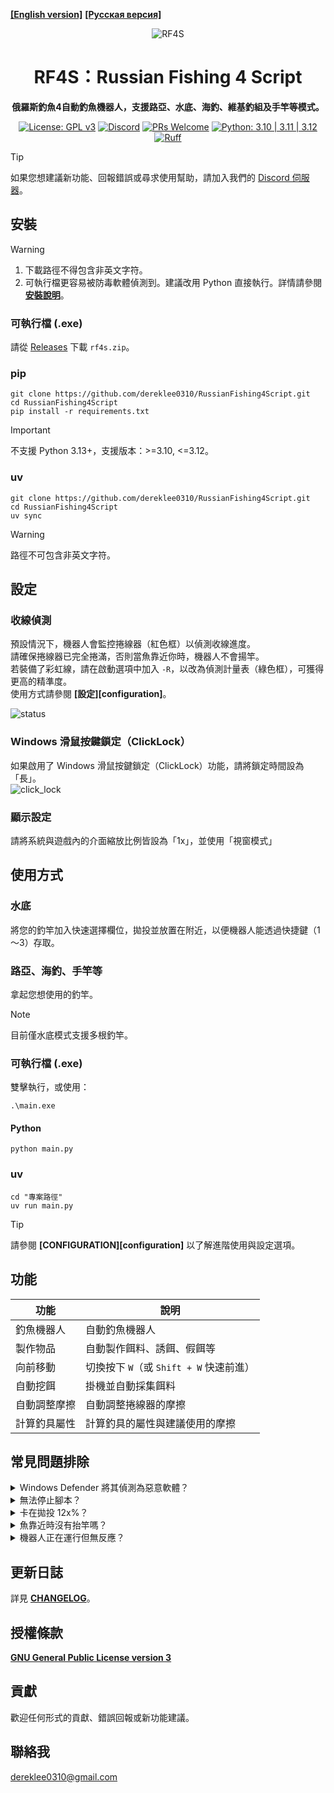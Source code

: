 **[[English version]][readme_en]** **[[Русская версия]][readme_ru]**
<div align="center">

![RF4S][rf4s_logo]
<h1 align="center">RF4S：Russian Fishing 4 Script</h1>

**俄羅斯釣魚4自動釣魚機器人，支援路亞、水底、海釣、維基釣組及手竿等模式。**

[![License: GPL v3](https://img.shields.io/badge/License-GPLv3-blue.svg)](https://opensource.org/license/gpl-3-0)
[![Discord](https://img.shields.io/badge/discord-join-rf44.svg?labelColor=191937&color=6F6FF7&logo=discord)](https://discord.gg/BZQWQnAMbY)
[![PRs Welcome](https://img.shields.io/badge/PRs-welcome-brightgreen.svg?style=flat)](http://makeapullrequest.com)
[![Python: 3.10 | 3.11 | 3.12](https://img.shields.io/badge/python-3.10_%7C_3.11_%7C_3.12-blue)](https://www.python.org/downloads/)
[![Ruff](https://img.shields.io/endpoint?url=https://raw.githubusercontent.com/astral-sh/ruff/main/assets/badge/v2.json)](https://github.com/astral-sh/ruff)

</div>

> [!TIP]
> 如果您想建議新功能、回報錯誤或尋求使用幫助，請加入我們的 [Discord 伺服器][discord]。


## 安裝
> [!WARNING] 
> 1. 下載路徑不得包含非英文字符。  
> 2. 可執行檔更容易被防毒軟體偵測到。建議改用 Python 直接執行。詳情請參閱 **[安裝說明][installation]**。
### 可執行檔 (.exe)
請從 [Releases][releases] 下載 `rf4s.zip`。
### pip
```
git clone https://github.com/dereklee0310/RussianFishing4Script.git
cd RussianFishing4Script
pip install -r requirements.txt
```
> [!IMPORTANT] 
> 不支援 Python 3.13+，支援版本：>=3.10, <=3.12。
### uv
```
git clone https://github.com/dereklee0310/RussianFishing4Script.git
cd RussianFishing4Script
uv sync
```
> [!WARNING] 
> 路徑不可包含非英文字符。


## 設定
### 收線偵測
預設情況下，機器人會監控捲線器（紅色框）以偵測收線進度。  
請確保捲線器已完全捲滿，否則當魚靠近你時，機器人不會揚竿。  
若裝備了彩虹線，請在啟動選項中加入 `-R`，以改為偵測計量表（綠色框），可獲得更高的精準度。  
使用方式請參閱 **[設定][configuration]**。

![status]
### Windows 滑鼠按鍵鎖定（ClickLock）
如果啟用了 Windows 滑鼠按鍵鎖定（ClickLock）功能，請將鎖定時間設為「長」。  
![click_lock]
### 顯示設定
請將系統與遊戲內的介面縮放比例皆設為「1x」，並使用「視窗模式」

## 使用方式
### 水底
將您的釣竿加入快速選擇欄位，拋投並放置在附近，以便機器人能透過快捷鍵（1～3）存取。  
### 路亞、海釣、手竿等
拿起您想使用的釣竿。
> [!NOTE]
> 目前僅水底模式支援多根釣竿。

### 可執行檔 (.exe)
雙擊執行，或使用：
```
.\main.exe
```
#### Python
```
python main.py
```
### uv
```
cd "專案路徑"
uv run main.py
```

> [!TIP]
> 請參閱 **[CONFIGURATION][configuration]** 以了解進階使用與設定選項。

## 功能
| 功能                     | 說明                                              |
| ------------------------ | ------------------------------------------------ |
| 釣魚機器人               | 自動釣魚機器人                                     |
| 製作物品                 | 自動製作餌料、誘餌、假餌等                         |
| 向前移動                 | 切換按下 `W`（或 `Shift + W` 快速前進）            |
| 自動挖餌                 | 掛機並自動採集餌料                                 |
| 自動調整摩擦             | 自動調整捲線器的摩擦                               |
| 計算釣具屬性             | 計算釣具的屬性與建議使用的摩擦                     |

## 常見問題排除
<details>
<summary>Windows Defender 將其偵測為惡意軟體？</summary>

- 屬於誤判，請見 [此處][malware]。 
</details>

<details>
<summary>無法停止腳本？</summary>

- 可能某些按鍵仍處於按下狀態（例如 `Ctrl`、`Shift`、滑鼠按鈕等）。  
  請再次按下這些按鍵以釋放，然後正常輸入 `Ctrl-C` 即可。
</details>

<details>
<summary>卡在拋投 12x%？</summary>

- 請確認遊戲語言與腳本語言設定相同。
- 確保您的捲線器已完全纏繞釣線，或裝備彩虹線並使用 `-R` 參數。 
</details>

<details>
<summary>魚靠近時沒有抬竿嗎？</summary>

- 確保您的捲線器已完全纏繞釣線，或裝備彩虹線並使用 `-R` 參數。 
- 調整遊戲視窗大小。
- 降低 `config.yaml` 中 `BOT.SPOOL_CONFIDENCE` 的數值。
- 避免強光來源（如陽光直射）或關閉船上燈光。
</details>

<details>
<summary>機器人正在運行但無反應？</summary>

- 請以系統管理員身分執行。
</details>

## 更新日誌
詳見 **[CHANGELOG][changelog]**。

## 授權條款
**[GNU General Public License version 3][license]**

## 貢獻
歡迎任何形式的貢獻、錯誤回報或新功能建議。

## 聯絡我
dereklee0310@gmail.com 

[readme_en]: /README.md
[readme_ru]: /docs/ru/README.md
[rf4s_logo]: /static/readme/RF4S.png
[python_badge]: https://img.shields.io/badge/Python-3776AB?style=for-the-badge&logo=python&logoColor=white
[windows_badge]: https://img.shields.io/badge/Windows-0078D6?style=for-the-badge&logo=windows&logoColor=white
[click_lock]: /static/readme/clicklock.png
[malware]: https://nuitka.net/user-documentation/common-issue-solutions.html#windows-virus-scanners

[discord]: https://discord.gg/BZQWQnAMbY  
[python]: https://www.python.org/downloads/  
[releases]: https://github.com/dereklee0310/RussianFishing4Script/releases  
[status]: /static/readme/status.png
[changelog]: /docs/en/CHANGELOG.md
[license]: /LICENSE
[installation]: /docs/zh-TW/INSTALLATION.md